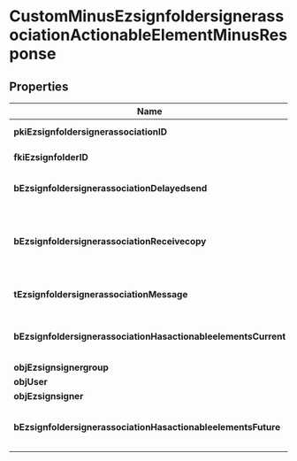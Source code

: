 
# CustomMinusEzsignfoldersignerassociationActionableElementMinusResponse

## Properties
Name | Type | Description | Notes
------------ | ------------- | ------------- | -------------
**pkiEzsignfoldersignerassociationID** | **kotlin.Int** | The unique ID of the Ezsignfoldersignerassociation | 
**fkiEzsignfolderID** | **kotlin.Int** | The unique ID of the Ezsignfolder | 
**bEzsignfoldersignerassociationDelayedsend** | **kotlin.Boolean** | If this flag is true the signatory is part of a delayed send. | 
**bEzsignfoldersignerassociationReceivecopy** | **kotlin.Boolean** | If this flag is true. The signatory will receive a copy of every signed Ezsigndocument even if it ain&#39;t required to sign the document. | 
**tEzsignfoldersignerassociationMessage** | **kotlin.String** | A custom text message that will be added to the email sent. | 
**bEzsignfoldersignerassociationHasactionableelementsCurrent** | **kotlin.Boolean** | Indicates if the Ezsignfoldersignerassociation has actionable elements in the current step | 
**objEzsignsignergroup** | [**EzsignsignergroupMinusResponseCompound**](EzsignsignergroupMinusResponseCompound.md) |  |  [optional]
**objUser** | [**EzsignfoldersignerassociationMinusResponseCompoundMinusUser**](EzsignfoldersignerassociationMinusResponseCompoundMinusUser.md) |  |  [optional]
**objEzsignsigner** | [**EzsignsignerMinusResponseCompound**](EzsignsignerMinusResponseCompound.md) |  |  [optional]
**bEzsignfoldersignerassociationHasactionableelementsFuture** | **kotlin.Boolean** | Indicates if the Ezsignfoldersignerassociation has actionable elements in a future step |  [optional]




